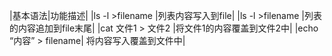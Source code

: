 |基本语法|功能描述|
|ls -l >filename |列表内容写入到file|
|ls -l >filename	|列表的内容追加到file末尾|
|cat 文件1 > 文件2	|将文件1的内容覆盖到文件2中|
|echo “内容” > filename|	将内容写入覆盖到文件中|
